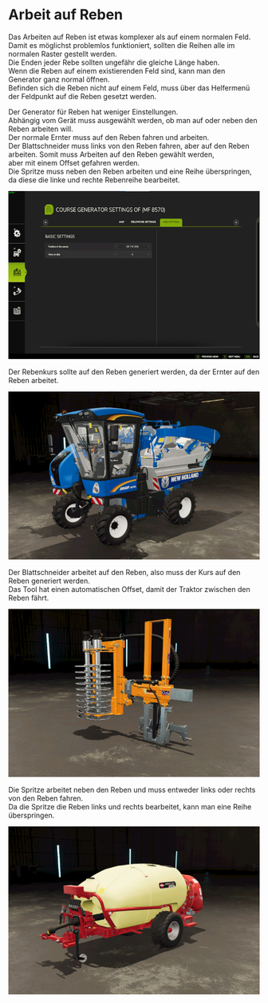 # Arbeit auf Reben

  
Das Arbeiten auf Reben ist etwas komplexer als auf einem normalen Feld.  
Damit es möglichst problemlos funktioniert, sollten die Reihen alle im normalen Raster gestellt werden.  
Die Enden jeder Rebe sollten ungefähr die gleiche Länge haben.  
Wenn die Reben auf einem existierenden Feld sind, kann man den Generator ganz normal öffnen.  
Befinden sich die Reben nicht auf einem Feld, muss über das Helfermenü der Feldpunkt auf die Reben gesetzt werden.  

  
Der Generator für Reben hat weniger Einstellungen.  
Abhängig vom Gerät muss ausgewählt werden, ob man auf oder neben den Reben arbeiten will.  
Der normale Ernter muss auf den Reben fahren und arbeiten.  
Der Blattschneider muss links von den Reben fahren, aber auf den Reben arbeiten. Somit muss Arbeiten auf den Reben gewählt werden,  
aber mit einem Offset gefahren werden.  
Die Spritze muss neben den Reben arbeiten und eine Reihe überspringen, da diese die linke und rechte Rebenreihe bearbeitet.  

![Image](../assets/images/vineworkgen_0_0_765_510.png)

  
Der Rebenkurs sollte auf den Reben generiert werden, da der Ernter auf den Reben arbeitet.  

![Image](../assets/images/vineworkharvest_0_0_765_510.png)

  
Der Blattschneider arbeitet auf den Reben, also muss der Kurs auf den Reben generiert werden.  
Das Tool hat einen automatischen Offset, damit der Traktor zwischen den Reben fährt.  

![Image](../assets/images/vineworkpruner_0_0_765_510.png)

  
Die Spritze arbeitet neben den Reben und muss entweder links oder rechts von den Reben fahren.  
Da die Spritze die Reben links und rechts bearbeitet, kann man eine Reihe überspringen.  

![Image](../assets/images/vineworkspray_0_0_765_510.png)

